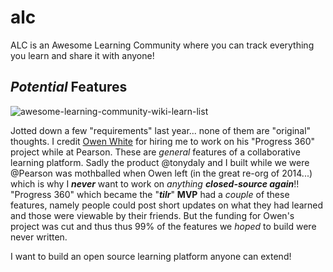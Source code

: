 # alc
ALC is an Awesome Learning Community where you can track everything you learn and share it with anyone!



## *Potential* Features

![awesome-learning-community-wiki-learn-list](https://cloud.githubusercontent.com/assets/194400/7604270/b08ffe04-f937-11e4-9a35-8b72b4c130f7.jpg)


Jotted down a few "requirements" last year...
none of them are "original" thoughts.
I credit [Owen White](https://www.linkedin.com/profile/view?id=9316117) for hiring me to work on his "Progress 360" project while at Pearson.
These are *general* features of a collaborative learning platform.
Sadly the product @tonydaly and I built while we were @Pearson was mothballed when Owen left (in the great re-org of 2014...) which is why I ***never*** want to work on *anything* ***closed-source again***!!
"Progress 360" which became the "***tilr***" **MVP** had a *couple* of these features, namely people could post short updates on what they had learned and those were viewable by their friends. But the funding for Owen's project was cut and thus thus 99% of the features we *hoped* to build were never written.

I want to build an open source learning platform anyone can extend!
